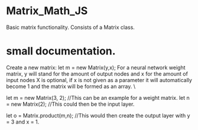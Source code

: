 # Matrix_Math_JS

Basic matrix functionality. Consists of a Matrix class. 


# small documentation.

Create a new matrix: 
  let m = new Matrix(y,x); 
  For a neural network weight matrix, y will stand for the amount of output nodes and x for the amount of input nodes
  X is optional, if x is not given as a parameter it will automatically become 1 and the matrix will be formed as an array. \
  
  let m = new Matrix(3, 2); //This can be an example for a weight matrix.
  let n = new Matrix(2); //This could then be the input layer.
  
  let o = Matrix.product(m,n); //This would then create the output layer with y = 3 and x = 1.
  
  
  
 
